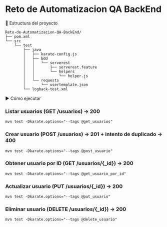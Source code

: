 # Reto de Automatizacion QA BackEnd

📁 Estructura del proyecto
```
Reto-de-Automatizacion-QA-BackEnd/
├── pom.xml
└── src
    └── test
        ├── java
        │   ├── karate-config.js
        │   ├── bdd
        │   │   └── serverest
        │   │       ├── serverest.feature
        │   │       └── helpers
        │   │           └── helper.js
        │   └── requests
        │       └── usertemplate.json
        └── logback-test.xml
```

▶️ Cómo ejecutar

### Listar usuarios (GET /usuarios) → 200
```
mvn test -Dkarate.options="--tags @get_usuarios"
```

### Crear usuario (POST /usuarios) → 201 + intento de duplicado → 400
```
mvn test -Dkarate.options="--tags @post_usuario"
```

### Obtener usuario por ID (GET /usuarios/{_id}) → 200
```
mvn test -Dkarate.options="--tags @get_usuario_por_id"
```

### Actualizar usuario (PUT /usuarios/{_id}) → 200
```
mvn test -Dkarate.options="--tags @put_usuario"
```

### Eliminar usuario (DELETE /usuarios/{_id}) → 200
```
mvn test -Dkarate.options="--tags @delete_usuario"
```
